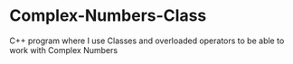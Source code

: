 # Complex-Numbers-Class
C++ program where I use Classes and overloaded operators to be able to work with Complex Numbers
